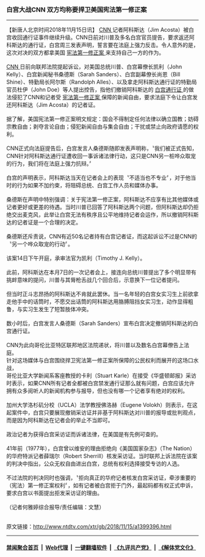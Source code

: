 ### 白宫大战CNN 双方均称要捍卫美国宪法第一修正案
------------------------

<div class="wysiwyg">
 【新唐人北京时间2018年11月15日讯】
 <a href="http://www.ntdtv.com/xtr/gb/articlelistbytag_CNN.html" target="_blank">
  CNN
 </a>
 记者阿科斯达（Jim Acosta）被白宫收回通行证事件继续升级。CNN日前对川普及多名白宫官员提告，要求返还阿科斯达的通行证，白宫周三发表声明，誓言要在法庭上强力反击。令人意外的是，这次对决的双方都拿美国
 <a href="http://www.ntdtv.com/xtr/gb/articlelistbytag_宪法第一修正案.html" target="_blank">
  宪法第一修正案
 </a>
 来支持自己一方的作为。
 <br/>
 <br/>
 <a href="http://www.ntdtv.com/xtr/gb/articlelistbytag_CNN.html" target="_blank">
  CNN
 </a>
 日前向联邦法院提起诉讼，对美国总统川普、白宫幕僚长凯利（John Kelly）、白宫新闻秘书桑德斯（Sarah Sanders）、白宫副幕僚长尚恩（Bill Shine）、特勤局长阿尔斯（Randolph Alles）、以及拿走阿科斯达通行证的特勤局官员杜伊（John Doe）等人提出控告，指他们撤销阿科斯达的
 <a href="http://www.ntdtv.com/xtr/gb/articlelistbytag_白宫通行证.html" target="_blank">
  白宫通行证
 </a>
 的做法侵犯了CNN和记者受
 <a href="http://www.ntdtv.com/xtr/gb/articlelistbytag_宪法第一修正案.html" target="_blank">
  宪法第一修正案
 </a>
 保障的新闻自由，要求法庭下令让白宫发还阿科斯达（Jim Acosta）的记者证。
 <br/>
 <br/>
 据了解，美国宪法第一修正案明文规定：国会不得制定任何法律以确立国教；妨碍宗教自由；剥夺言论自由；侵犯新闻自由与集会自由；干扰或禁止向政府请愿的权利。
 <br/>
 <br/>
 CNN正式向法庭提告后，白宫发言人桑德斯随即发表声明称，〝我们被正式告知，CNN针对阿科斯达通行证遭收回一事诉诸法律行动，这只是CNN另一桩哗众取宠的行为，我们将在法庭上强力抗辩。〞
 <br/>
 <br/>
 白宫的声明表示，阿科斯达当天在记者会上的表现〝不适当也不专业〞，对于他当时的行为如果不加约束，将阻碍总统、白宫工作人员和媒体办事。
 <br/>
 <br/>
 桑德斯在声明中特别强调：关于宪法第一修正案，阿科斯达不应享有比其他媒体或记者更好或更差的待遇。当时川普已回答了阿科斯达两个问题，但阿科斯达却仍拒绝交出麦克风，此举让白宫无法有秩序且公平地维持记者会运作，所以撤销阿科斯达的记者证是一个合理的决定。
 <br/>
 <br/>
 桑德斯还斥责说，CNN有近50名记者持有白宫记者证，而这起诉讼不过是CNN的〝另一个哗众取宠的行动〞。
 <br/>
 <br/>
 该案14日下午开庭，承审法官为凯利（Timothy J. Kelly）。
 <br/>
 <br/>
 此前，阿科斯达在本月7日的一次记者会上，接连向总统川普提出了多个明显带有挑衅意味的提问，川普与其脣枪舌战几个回合后，示意换下一位记者提问。
 <br/>
 <br/>
 但当时正斗志昂扬的阿科斯达不肯就此罢休。当一名年轻的白宫女实习生上前欲拿走他手中的话筒时，不愿交出话筒的阿科斯达用胳膊阻挡女实习生，动作显得粗鲁，与实习生发生了短暂肢体冲突。
 <br/>
 <br/>
 数小时后，白宫发言人桑德斯（Sarah Sanders）宣布白宫决定撤销阿科斯达的白宫通行证。
 <br/>
 <br/>
 CNN为此向哥伦比亚特区联邦地区法院递状，将川普以及数名白宫幕僚告上法庭。
 <br/>
 针对这场媒体与白宫围绕捍卫宪法第一修正案所保障的公民权利而展开的这场口水战，
 <br/>
 哥伦比亚大学新闻系客座教授的卡利（Stuart Karle）在接受《华盛顿邮报》采访时表示，如果CNN所有记者全都被白宫禁发通行证那么就有问题，白宫应该允许拥有众多阅听人的新闻机构参与报导，但也没有哪一个记者享有绝对的权利。
 <br/>
 <br/>
 加州大学洛杉矶分校（UCLA）法学教授佛洛赫（Eugene Volokh）则表示，在这起案件中，白宫只要展现撤销采访证并非基于阿科斯达对川普的报导或批判观点，而是因为阿科斯达在记者会的举止不当即可。
 <br/>
 <br/>
 政治记者为获得白宫采访证而诉诸法律，在美国是有先例可查的。
 <br/>
 <br/>
 41年前（1977年），白宫曾以维安的理由拒绝向《美国国家杂志》（The Nation）的华府特派记者薛瑞尔（Robert Sherrill）核发采访证。当时联邦上诉法院在该案的判决中指出，公众无权自由进出白宫，总统有权利选择接受专访的人选。
 <br/>
 <br/>
 不过法院的判决同时也强调，〝拒向真正的华府记者核发白宫采访证，牵涉重要的（宪法）第一修正案权利〞，如有记者被白宫拒于门外，最起码都有权正式申诉，要求白宫以书面提出拒发采访证的理由。
 <br/>
 <br/>
 （记者何雅婷综合报导/责任编辑：文慧）
</div>

<br/>原文链接：http://www.ntdtv.com/xtr/gb/2018/11/15/a1399396.html


------------------------
#### [禁闻聚合首页](https://github.com/gfw-breaker/banned-news/blob/master/README.md) &nbsp;|&nbsp; [Web代理](https://github.com/gfw-breaker/open-proxy/blob/master/README.md) &nbsp;|&nbsp; [一键翻墙软件](https://github.com/gfw-breaker/nogfw/blob/master/README.md) &nbsp;|&nbsp; [《九评共产党》](https://github.com/gfw-breaker/9ping.md/blob/master/README.md#九评之一评共产党是什么) &nbsp;|&nbsp; [《解体党文化》](https://github.com/gfw-breaker/jtdwh.md/blob/master/README.md#绪论)